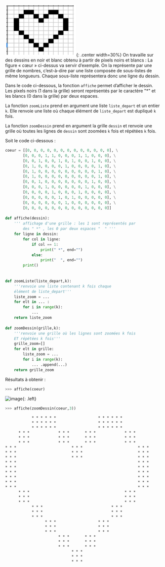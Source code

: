 ![image](../../../../data2023/03_coeur.png){: .center width=30%}
On travaille sur des dessins en noir et blanc obtenu à partir de pixels noirs et blancs :
La figure « cœur » ci-dessus va servir d’exemple.
On la représente par une grille de nombres, c’est-à-dire par une liste composée de sous-listes de même longueurs.
Chaque sous-liste représentera donc une ligne du dessin.

Dans le code ci-dessous, la fonction `affiche` permet d’afficher le dessin. Les pixels noirs
(1 dans la grille) seront représentés par le caractère "*" et les blancs (0 dans la grille) par
deux espaces.

La fonction `zoomListe` prend en argument une liste `liste_depart` et un entier `k`. Elle
renvoie une liste où chaque élément de `liste_depart` est dupliqué `k` fois.

La fonction `zoomDessin` prend en argument la grille `dessin` et renvoie une grille où
toutes les lignes de `dessin` sont zoomées `k` fois et répétées `k` fois.

Soit le code ci-dessous :

```python linenums='1'
coeur = [[0, 0, 0, 0, 0, 0, 0, 0, 0, 0, 0, 0, 0], \
        [0, 0, 0, 1, 1, 0, 0, 0, 1, 1, 0, 0, 0], \
        [0, 0, 1, 0, 0, 1, 0, 1, 0, 0, 1, 0, 0], \
        [0, 1, 0, 0, 0, 0, 1, 0, 0, 0, 0, 1, 0], \
        [0, 1, 0, 0, 0, 0, 0, 0, 0, 0, 0, 1, 0], \
        [0, 1, 0, 0, 0, 0, 0, 0, 0, 0, 0, 1, 0], \
        [0, 0, 1, 0, 0, 0, 0, 0, 0, 0, 1, 0, 0], \
        [0, 0, 0, 1, 0, 0, 0, 0, 0, 1, 0, 0, 0], \
        [0, 0, 0, 0, 1, 0, 0, 0, 1, 0, 0, 0, 0], \
        [0, 0, 0, 0, 0, 1, 0, 1, 0, 0, 0, 0, 0], \
        [0, 0, 0, 0, 0, 0, 1, 0, 0, 0, 0, 0, 0], \
        [0, 0, 0, 0, 0, 0, 0, 0, 0, 0, 0, 0, 0]]

def affiche(dessin):
    ''' affichage d'une grille : les 1 sont représentés par 
        des " *" , les 0 par deux espaces "  " '''
    for ligne in dessin:
        for col in ligne:
            if col == 1:
                print(" *", end="")
            else:
                print("  ", end="")
        print()


def zoomListe(liste_depart,k):
    '''renvoie une liste contenant k fois chaque 
    élément de liste_depart'''
    liste_zoom = ...
    for elt in ... :
        for i in range(k):
            ...
    return liste_zoom

def zoomDessin(grille,k):
    '''renvoie une grille où les lignes sont zoomées k fois 
    ET répétées k fois'''
    grille_zoom=[]
    for elt in grille:
        liste_zoom = ...
        for i in range(k):
            ... .append(...)
    return grille_zoom
```

Résultats à obtenir :

```python
>>> affiche(coeur)
```
![image](data/272b.png){: .left}

```python
>>> affiche(zoomDessin(coeur,3))
```



                * * * * * *                   * * * * * *                  
                * * * * * *                   * * * * * *                  
                * * * * * *                   * * * * * *                  
          * * *             * * *       * * *             * * *            
          * * *             * * *       * * *             * * *            
          * * *             * * *       * * *             * * *            
    * * *                         * * *                         * * *      
    * * *                         * * *                         * * *      
    * * *                         * * *                         * * *      
    * * *                                                       * * *      
    * * *                                                       * * *      
    * * *                                                       * * *      
    * * *                                                       * * *      
    * * *                                                       * * *      
    * * *                                                       * * *      
          * * *                                           * * *            
          * * *                                           * * *            
          * * *                                           * * *            
                * * *                               * * *                  
                * * *                               * * *                  
                * * *                               * * *                  
                      * * *                   * * *                        
                      * * *                   * * *                        
                      * * *                   * * *                        
                            * * *       * * *                              
                            * * *       * * *                              
                            * * *       * * *                              
                                  * * *                                    
                                  * * *                                    
                                  * * *                                    



